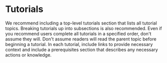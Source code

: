 # Tutorials

We recommend including a top-level tutorials section that lists all tutorial topics. Breaking tutorials up into subsections is also recommended. Even if you recommend users complete all tutorials in a specified order, don't assume they will. Don't assume readers will read the parent topic before beginning a tutorial. In each tutorial, include links to provide necessary context and include a prerequisites section that describes any necessary actions or knowledge.
